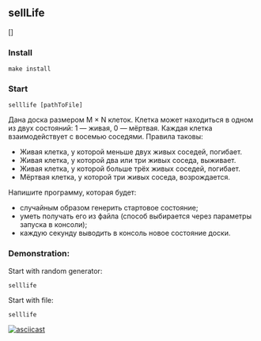 ## sellLife

[]

### Install
```
make install
```

### Start
```
selllife [pathToFile]
```

Дана доска размером M × N клеток. Клетка может находиться в одном из двух состояний: 
1 — живая, 0 — мёртвая. Каждая клетка взаимодействует с восемью соседями. Правила таковы:

* Живая клетка, у которой меньше двух живых соседей, погибает.
* Живая клетка, у которой два или три живых соседа, выживает.
* Живая клетка, у которой больше трёх живых соседей, погибает.
* Мёртвая клетка, у которой три живых соседа, возрождается.

Напишите программу, которая будет:
* случайным образом генерить стартовое состояние;
* уметь получать его из файла (способ выбирается через параметры запуска в консоли);
* каждую секунду выводить в консоль новое состояние доски.

### Demonstration:

Start with random generator:
```
selllife
```
<script id="asciicast-304857" src="https://asciinema.org/a/304857.js" async></script>

Start with file:
```
selllife
```
[![asciicast](https://asciinema.org/a/304856.svg)](https://asciinema.org/a/304856)